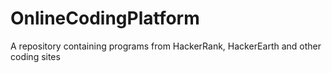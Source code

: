 # OnlineCodingPlatform
A repository containing programs from HackerRank, HackerEarth and other coding sites

